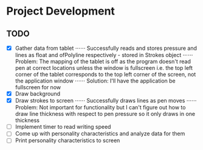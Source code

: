 # Project Development
## TODO
- [X] Gather data from tablet
⋅⋅⋅⋅⋅⋅ Successfully reads and stores pressure and lines as float and ofPolyline respectively - stored in Strokes object
⋅⋅⋅⋅⋅⋅ Problem: The mapping of the tablet is off as the program doesn't read pen at correct locations unless the window is fullscreen i.e. the top left corner of the tablet corresponds to the top left corner of the screen, not the application window
⋅⋅⋅⋅⋅⋅ Solution: I'll have the application be fullscreen for now
- [X] Draw background
- [X] Draw strokes to screen
⋅⋅⋅⋅⋅⋅ Successfully draws lines as pen moves
⋅⋅⋅⋅⋅⋅ Problem: Not important for functionality but I can't figure out how to draw line thickness with respect to pen pressure so it only draws in one thickness
- [ ] Implement timer to read writing speed
- [ ] Come up with personality characteristics and analyze data for them
- [ ] Print personality characteristics to screen
